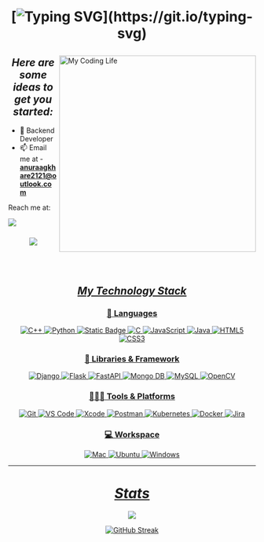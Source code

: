 <h1 align="center">

 
[![Typing SVG](https://readme-typing-svg.demolab.com?color=%2336BCF7&size=30&vCenter=true&width=500&lines=Hello%2C+I'm+Anuraag.+welcome!)](https://git.io/typing-svg)
 
</h1>

<img align="right" alt="My Coding Life" src="https://media.giphy.com/media/Ah3zHH7hvsSB2/giphy.gif" width="400" >
 
<h2 align = "center" ><i>Here are some ideas to get you started:</i></h2>
 
- 🌱 Backend Developer
- 📫 Email me at -  **anuraagkhare2121@outlook.com**
 
Reach me at: 

<a href="https://www.linkedin.com/in/anuraagkhare/">
		<img align="center alt="AnuraagKhare" src="https://img.shields.io/badge/LinkedIn-0077B5?style=for-the-badge&logo=linkedin&logoColor=white" />

<h3 align="center">
 
![](https://komarev.com/ghpvc/?username=slyFox1999&color=268F77&label=Profile+Views) 

</h3>

<div align = "center">


<!-- ![Top Langs](https://github-readme-stats.vercel.app/api/top-langs/?username=slyFox1999&show_icons=true&theme=tokyonight) -->

<br>

<br>

 
 <h2 align="center"><i>My Technology Stack</i></h2>

### 🚀 Languages

![C++](https://img.shields.io/badge/C%2B%2B-00599C?style=for-the-badge&logo=c%2B%2B&logoColor=white)
![Python](https://img.shields.io/badge/Python-FFD43B?style=for-the-badge&logo=python&logoColor=306998)
![Static Badge](https://img.shields.io/badge/Golang-blue?style=for-the-badge&logo=Go&color=%23000000)
![C](https://img.shields.io/badge/C-00599C?style=for-the-badge&logo=c&logoColor=white)
![JavaScript](https://img.shields.io/badge/JavaScript-323330?style=for-the-badge&logo=javascript&logoColor=F7DF1E)
![Java](https://img.shields.io/badge/Java-ED8B00?style=for-the-badge&logo=java&logoColor=white)
![HTML5](https://img.shields.io/badge/HTML5-E34F26?style=for-the-badge&logo=html5&logoColor=white)
![CSS3](https://img.shields.io/badge/CSS3-1572B6?style=for-the-badge&logo=css3&logoColor=white)

### 🧩 Libraries & Framework

![Django](https://img.shields.io/badge/Django-green?style=for-the-badge&logo=Django&color=%23045036)
![Flask](https://img.shields.io/badge/Flask-000?style=for-the-badge&logo=Flask&logoColor=white)
![FastAPI](https://img.shields.io/badge/FastAPI-blue?style=for-the-badge&logo=FastAPI&color=%23f2ffff)
![Mongo DB](https://img.shields.io/badge/Mongo%20DB-black?style=for-the-badge&logo=mongodb&logoColor=339933)
![MySQL](https://img.shields.io/badge/MySQL-white?style=for-the-badge&logo=mySql&logoColor=ffa500)
![OpenCV](https://img.shields.io/badge/OpenCV-27338e?style=for-the-badge&logo=OpenCV&logoColor=white)

### 🧑🏻‍💻 Tools & Platforms

![Git](https://img.shields.io/badge/Git-F05032?style=for-the-badge&logo=git&logoColor=white)
![VS Code](https://img.shields.io/badge/Visual_Studio_Code-0078D4?style=for-the-badge&logo=visual%20studio%20code&logoColor=white)
![Xcode](https://img.shields.io/badge/Xcode-black?style=for-the-badge&logo=Xcode&labelColor=black)
![Postman](https://img.shields.io/badge/Postman-FF6C37?style=for-the-badge&logo=Postman&logoColor=white)
![Kubernetes](https://img.shields.io/badge/kubernetes-326ce5.svg?&style=for-the-badge&logo=kubernetes&logoColor=white)
![Docker](https://img.shields.io/badge/Docker-blue?style=for-the-badge&logo=Docker&color=%23ffffff)
![Jira](https://img.shields.io/badge/Jira-blue?style=for-the-badge&logo=Jira)

### 💻 Workspace

![Mac](https://img.shields.io/badge/MacOS-000000?style=for-the-badge&logo=Apple&logoColor=white)
![Ubuntu](https://img.shields.io/badge/Ubuntu-E95420?style=for-the-badge&logo=ubuntu&logoColor=white)
![Windows](https://img.shields.io/badge/Windows-0078D6?style=for-the-badge&logo=windows&logoColor=white)

<hr>
 
 <h1><i>Stats</i></h1>

<img src = "https://github-readme-stats.vercel.app/api?username=anuraag-khare&&show_icons=true&title_color=ffffff&icon_color=bb2acf&text_color=daf7dc&bg_color=1A1B29">
 
[![GitHub Streak](https://github-readme-streak-stats.herokuapp.com/?user=anuraag-khare&theme=tokyonight)](https://git.io/streak-stats)

 
</div>


